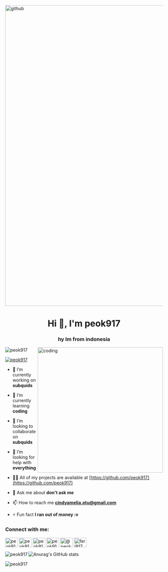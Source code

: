 <img src="https://i.pinimg.com/originals/3c/2a/b8/3c2ab83ad8ea724fce643fef0e4776de.jpg" alt="github" border="0" class="center" width="960" >
<h1 align="center">Hi 👋, I'm peok917</h1>
<h3 align="center">hy Im from indonesia</h3>
<img align="right" alt="coding" width="400" src="https://imgs.search.brave.com/chdOefk0RGpcs2BV7FwqaZckhlInOj1E4ncUpopjBUY/rs:fit:860:0:0/g:ce/aHR0cHM6Ly9tZWRp/YS50ZW5vci5jb20v/eU1SSzY5Ykhab1lB/QUFBQy9uYWhpZGEt/c2FkLWNhdC1kYW5j/ZS5naWY.gif">

<p align="left"> <img src="https://komarev.com/ghpvc/?username=peok917&label=Profile%20views&color=0e75b6&style=flat" alt="peok917" /> </p>

<p align="left"> <a href="https://twitter.com/peok917" target="blank"><img src="https://img.shields.io/twitter/follow/peok917?logo=twitter&style=for-the-badge" alt="peok917" /></a> </p>

- 🔭 I’m currently working on **subquids**

- 🌱 I’m currently learning **coding**

- 👯 I’m looking to collaborate on **subquids**

- 🤝 I’m looking for help with **everything**

- 👨‍💻 All of my projects are available at [https://github.com/peok917](https://github.com/peok917)

- 💬 Ask me about **don't ask me**

- 📫 How to reach me **cindyamelia.otu@gmail.com**

- ⚡ Fun fact **I ran out of money :v**

<h3 align="left">Connect with me:</h3>
<p align="left">
<a href="https://twitter.com/peok917" target="blank"><img align="center" src="https://raw.githubusercontent.com/rahuldkjain/github-profile-readme-generator/master/src/images/icons/Social/twitter.svg" alt="peok917" height="30" width="40" /></a>
<a href="https://linkedin.com/in/peok917" target="blank"><img align="center" src="https://raw.githubusercontent.com/rahuldkjain/github-profile-readme-generator/master/src/images/icons/Social/linked-in-alt.svg" alt="peok917" height="30" width="40" /></a>
<a href="https://fb.com/peok917" target="blank"><img align="center" src="https://raw.githubusercontent.com/rahuldkjain/github-profile-readme-generator/master/src/images/icons/Social/facebook.svg" alt="peok917" height="30" width="40" /></a>
<a href="https://instagram.com/peok917" target="blank"><img align="center" src="https://raw.githubusercontent.com/rahuldkjain/github-profile-readme-generator/master/src/images/icons/Social/instagram.svg" alt="peok917" height="30" width="40" /></a>
<a href="https://medium.com/@peok917" target="blank"><img align="center" src="https://raw.githubusercontent.com/rahuldkjain/github-profile-readme-generator/master/src/images/icons/Social/medium.svg" alt="@peok917" height="30" width="40" /></a>
<a href="https://discord.gg/feri917" target="blank"><img align="center" src="https://raw.githubusercontent.com/rahuldkjain/github-profile-readme-generator/master/src/images/icons/Social/discord.svg" alt="feri917" height="30" width="40" /></a>
</p>


<p><img align="left" src="https://github-readme-stats.vercel.app/api/top-langs?username=peok917&show_icons=true&locale=en&layout=compact" alt="peok917" /></p>

![Anurag's GitHub stats](https://github-readme-stats.vercel.app/api?username=peok917&show_icons&rank_icon=github&true&theme=tokyonight)

<p><img align="center" src="https://github-readme-streak-stats.herokuapp.com/?user=peok917&" alt="peok917" /></p>


